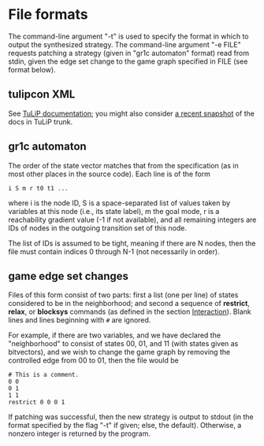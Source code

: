 File formats
============

The command-line argument "-t" is used to specify the format in which
to output the synthesized strategy.  The command-line argument "-e
FILE" requests patching a strategy (given in "gr1c automaton" format)
read from stdin, given the edge set change to the game graph specified
in FILE (see format below).


tulipcon XML
------------

See [TuLiP
documentation](http://tulip-control.sourceforge.net/doc/data_formats.html#tulipcon-xml);
you might also consider [a recent snapshot](http://tulip-control.sourceforge.net/draft-doc/data_formats.html) of the docs in TuLiP trunk.


gr1c automaton
--------------

The order of the state vector matches that from the specification (as
in most other places in the source code).  Each line is of the form

    i S m r t0 t1 ...

where i is the node ID, S is a space-separated list of values taken by
variables at this node (i.e., its state label), m the goal mode, r is
a reachability gradient value (-1 if not available), and all remaining
integers are IDs of nodes in the outgoing transition set of this node.

The list of IDs is assumed to be tight, meaning if there are N nodes,
then the file must contain indices 0 through N-1 (not necessarily in
order).


game edge set changes
---------------------

Files of this form consist of two parts: first a list (one per line)
of states considered to be in the neighborhood; and second a sequence
of **restrict**, **relax**, or **blocksys** commands (as defined in
the section [Interaction](md_interaction.html)). Blank lines and lines
beginning with ``#`` are ignored.

For example, if there are two variables, and we have declared the
"neighborhood" to consist of states 00, 01, and 11 (with states given
as bitvectors), and we wish to change the game graph by removing the
controlled edge from 00 to 01, then the file would be

    # This is a comment.
    0 0
    0 1
    1 1
    restrict 0 0 0 1

If patching was successful, then the new strategy is output to stdout
(in the format specified by the flag "-t" if given; else, the
default). Otherwise, a nonzero integer is returned by the program.
